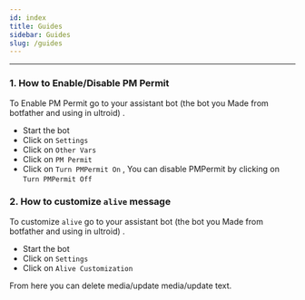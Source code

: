 ```yaml
---
id: index
title: Guides
sidebar: Guides
slug: /guides
---
```


---

### 1. How to Enable/Disable PM Permit

To Enable PM Permit go to your assistant bot (the bot you Made from botfather and using in ultroid) . 
* Start the bot
* Click on `Settings`
* Click on `Other Vars`
* Click on `PM Permit`
* Click on `Turn PMPermit On` , You can disable PMPermit by clicking on `Turn PMPermit Off`

### 2. How to customize `alive` message
To customize `alive` go to your assistant bot (the bot you Made from botfather and using in ultroid) . 
* Start the bot
* Click on `Settings`
* Click on `Alive Customization`

From here you can delete media/update media/update text.
